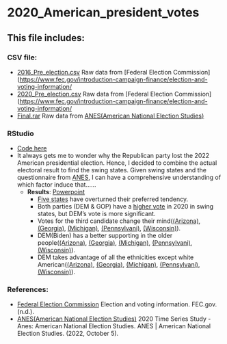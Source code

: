 # 2020_American_president_votes

## This file includes:



### CSV file:
- [2016_Pre_election.csv](https://github.com/ollill0823/005.UCLA_extension_R-Exploratory-Data-Analysis-and-Visualization/blob/main/009.2020_American_president_votes/2016_Pre_election.csv) Raw data from [Federal Election Commission](https://www.fec.gov/introduction-campaign-finance/election-and-voting-information/
- [2020_Pre_election.csv](https://github.com/ollill0823/005.UCLA_extension_R-Exploratory-Data-Analysis-and-Visualization/blob/main/009.2020_American_president_votes/2020_Pre_election.csv) Raw data from [Federal Election Commission](https://www.fec.gov/introduction-campaign-finance/election-and-voting-information/
- [Final.rar](https://github.com/ollill0823/005.UCLA_extension_R-Exploratory-Data-Analysis-and-Visualization/blob/main/009.2020_American_president_votes/Final.rar) Raw data from [ANES(American National Election Studies)](https://electionstudies.org/data-center/2020-time-series-study/)




### RStudio
- [Code here](https://github.com/ollill0823/005.UCLA_extension_R-Exploratory-Data-Analysis-and-Visualization/blob/main/009.2020_American_president_votes/Individual%20project_Chen%20Wang.R)
- It always gets me to wonder why the Republican party lost the 2022 American presidential election. Hence, I decided to combine the actual electoral result to find the swing states. Given swing states and the questionnaire from [ANES](https://electionstudies.org/data-center/2020-time-series-study/), I can have a comprehensive understanding of which factor induce that......
   - **Results**: [Powerpoint](https://github.com/ollill0823/005.UCLA_extension_R-Exploratory-Data-Analysis-and-Visualization/blob/main/009.2020_American_president_votes/Individual%20project_Chen%20Wang-no%20video-2.pptx)
      - [Five states](https://github.com/ollill0823/005.UCLA_extension_R-Exploratory-Data-Analysis-and-Visualization/blob/main/009.2020_American_president_votes/Image/Offset_2.png) have overturned their preferred tendency. 
      - Both parties (DEM & GOP) have a [higher vote](https://github.com/ollill0823/005.UCLA_extension_R-Exploratory-Data-Analysis-and-Visualization/blob/main/009.2020_American_president_votes/Image/swing%20state.png) in 2020 in swing states, but DEM’s vote is more significant.
      - Votes for the third candidate change their mind([(Arizona)](https://github.com/ollill0823/005.UCLA_extension_R-Exploratory-Data-Analysis-and-Visualization/blob/main/009.2020_American_president_votes/Image/Arizona.png), [(Georgia)](https://github.com/ollill0823/005.UCLA_extension_R-Exploratory-Data-Analysis-and-Visualization/blob/main/009.2020_American_president_votes/Image/Georgia.png), [(Michigan)](https://github.com/ollill0823/005.UCLA_extension_R-Exploratory-Data-Analysis-and-Visualization/blob/main/009.2020_American_president_votes/Image/Michigan.png), [(Pennsylvani)](https://github.com/ollill0823/005.UCLA_extension_R-Exploratory-Data-Analysis-and-Visualization/blob/main/009.2020_American_president_votes/Image/Pennsylvania.png), [(Wisconsin)](https://github.com/ollill0823/005.UCLA_extension_R-Exploratory-Data-Analysis-and-Visualization/blob/main/009.2020_American_president_votes/Image/Wisconsin.png)).
      - DEM(Biden) has a better supporting in the older people([(Arizona)](https://github.com/ollill0823/005.UCLA_extension_R-Exploratory-Data-Analysis-and-Visualization/blob/main/009.2020_American_president_votes/Image/Arizona_2.png), [(Georgia)](https://github.com/ollill0823/005.UCLA_extension_R-Exploratory-Data-Analysis-and-Visualization/blob/main/009.2020_American_president_votes/Image/Georgia_2.png), [(Michigan)](https://github.com/ollill0823/005.UCLA_extension_R-Exploratory-Data-Analysis-and-Visualization/blob/main/009.2020_American_president_votes/Image/Michigan_2.png), [(Pennsylvani)](https://github.com/ollill0823/005.UCLA_extension_R-Exploratory-Data-Analysis-and-Visualization/blob/main/009.2020_American_president_votes/Image/Pennsylvania_2.png), [(Wisconsin)](https://github.com/ollill0823/005.UCLA_extension_R-Exploratory-Data-Analysis-and-Visualization/blob/main/009.2020_American_president_votes/Image/Wisconsin_2.png)).
      - DEM takes advantage of all the ethnicities except white American([(Arizona)](https://github.com/ollill0823/005.UCLA_extension_R-Exploratory-Data-Analysis-and-Visualization/blob/main/009.2020_American_president_votes/Image/Arizona_3.png), [(Georgia)](https://github.com/ollill0823/005.UCLA_extension_R-Exploratory-Data-Analysis-and-Visualization/blob/main/009.2020_American_president_votes/Image/Georgia_3.png), [(Michigan)](https://github.com/ollill0823/005.UCLA_extension_R-Exploratory-Data-Analysis-and-Visualization/blob/main/009.2020_American_president_votes/Image/Michigan_3.png), [(Pennsylvani)](https://github.com/ollill0823/005.UCLA_extension_R-Exploratory-Data-Analysis-and-Visualization/blob/main/009.2020_American_president_votes/Image/Pennsylvania3.png), [(Wisconsin)](https://github.com/ollill0823/005.UCLA_extension_R-Exploratory-Data-Analysis-and-Visualization/blob/main/009.2020_American_president_votes/Image/Wisconsin_3.png)).



### References:
- [Federal Election Commission](https://www.fec.gov/introduction-campaign-finance/election-and-voting-information/) Election and voting information. FEC.gov. (n.d.). 
- [ANES(American National Election Studies)](https://electionstudies.org/data-center/2020-time-series-study/) 2020 Time Series Study - Anes: American National Election Studies. ANES | American National Election Studies. (2022, October 5). 


